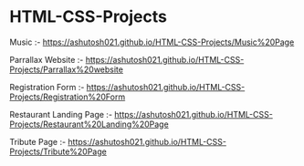 # HTML-CSS-Projects

Music :-   https://ashutosh021.github.io/HTML-CSS-Projects/Music%20Page

Parrallax Website :-   https://ashutosh021.github.io/HTML-CSS-Projects/Parrallax%20website

Registration Form :-   https://ashutosh021.github.io/HTML-CSS-Projects/Registration%20Form

Restaurant Landing Page :-   https://ashutosh021.github.io/HTML-CSS-Projects/Restaurant%20Landing%20Page

Tribute Page :-   https://ashutosh021.github.io/HTML-CSS-Projects/Tribute%20Page

